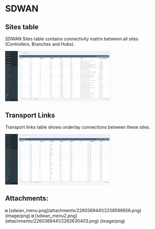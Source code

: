 # SDWAN

## Sites table

SDWAN Sites table contains connectivity matrix between all sites
(Controllers, Branches and Hubs).

<img src="attachments/2260369441/2258599956.png?width=340" class="image-left" loading="lazy" data-image-src="attachments/2260369441/2258599956.png" data-height="686" data-width="1436" data-unresolved-comment-count="0" data-linked-resource-id="2258599956" data-linked-resource-version="1" data-linked-resource-type="attachment" data-linked-resource-default-alias="sdwan_menu.png" data-base-url="https://ipfabric.atlassian.net/wiki" data-linked-resource-content-type="image/png" data-linked-resource-container-id="2260369441" data-linked-resource-container-version="2" data-media-id="0ccd3a12-19f5-4bef-bd39-85d9a2efb74c" data-media-type="file" width="340" />

## Transport Links

Transport links table shows underlay connections between these sites.

<img src="attachments/2260369441/2262630403.png?width=340" class="image-left" loading="lazy" data-image-src="attachments/2260369441/2262630403.png" data-height="687" data-width="1434" data-unresolved-comment-count="0" data-linked-resource-id="2262630403" data-linked-resource-version="1" data-linked-resource-type="attachment" data-linked-resource-default-alias="sdwan_menu2.png" data-base-url="https://ipfabric.atlassian.net/wiki" data-linked-resource-content-type="image/png" data-linked-resource-container-id="2260369441" data-linked-resource-container-version="2" data-media-id="7f7d2323-85cc-42ec-8f40-97f72507c75b" data-media-type="file" width="340" />

<div class="pageSectionHeader">

## Attachments:

</div>

<div class="greybox" align="left">

<img src="images/icons/bullet_blue.gif" width="8" height="8" />
[sdwan_menu.png](attachments/2260369441/2258599956.png) (image/png)  
<img src="images/icons/bullet_blue.gif" width="8" height="8" />
[sdwan_menu2.png](attachments/2260369441/2262630403.png) (image/png)  

</div>
